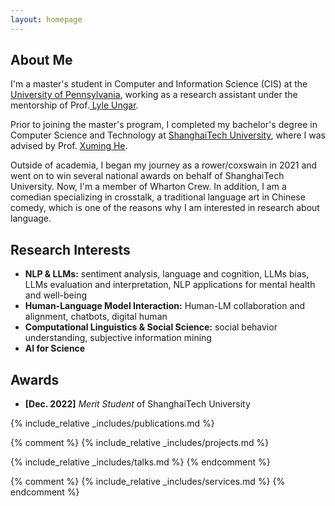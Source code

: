 ```yaml
---
layout: homepage
---
```


## About Me
I'm a master's student in Computer and Information Science (CIS) at the<a href="https://www.upenn.edu/" target="_blank"> University of Pennsylvania</a>, working as a research assistant under the mentorship of Prof.<a href="https://www.cis.upenn.edu/~ungar/" target="_blank"> Lyle Ungar</a>. 

<!-- My research involves developing statistical models that cater to high-dimensional complex data, such as functional and imaging data. This endeavor confronts two main challenges: First, how to define a metric with self-consistent property to cluster a population into subgroups, based on rich and complex tensor data for each individual. Second, how to develop a semi-supervised clustering algorithm, directed by a specific label, to accurately identify subgroups that align closely with a target subgroup of interest. -->

<!-- In the summer of 2022, I had the opportunity to work as a Research Data Scientist Intern at <a href="https://about.google" target="_blank"> Google</a>, where I applied my statistical skills to real-world problems. -->

Prior to joining the master's program, I completed my bachelor's degree in Computer Science and Technology at <a href="https://www.shanghaitech.edu.cn/eng/" target = "_blank"> ShanghaiTech University</a>, where I was advised by Prof. <a href= "https://xmhe.bitbucket.io/" target = "_blank"> Xuming He</a>.

Outside of academia, I began my journey as a rower/coxswain in 2021 and went on to win several national awards on behalf of ShanghaiTech University. Now, I'm a member of Wharton Crew. In addition, I am a comedian specializing in crosstalk, a traditional language art in Chinese comedy, which is one of the reasons why I am interested in research about language.


## Research Interests
- **NLP & LLMs:** sentiment analysis, language and cognition, LLMs bias, LLMs evaluation and interpretation, NLP applications for mental health and well-being
- **Human-Language Model Interaction:** Human-LM collaboration and alignment, chatbots, digital human
- **Computational Linguistics & Social Science:** social behavior understanding, subjective information mining
- **AI for Science** 

## Awards
- **[Dec. 2022]** *Merit Student* of ShanghaiTech University


{% include_relative _includes/publications.md %}

{% comment %}
{% include_relative _includes/projects.md %}

{% include_relative _includes/talks.md %}
{% endcomment %}
<!-- ## Collaboration

- **[Feb. 2023]** <a href="https://www.sciencedirect.com/science/article/pii/S089990072200346X" target="_blank">*Low muscle mass is associated with a higher risk of all–cause and cardiovascular disease–specific mortality in cancer survivors*</a> has been accepted by **Nutrition**.  -->

{% comment %}
{% include_relative _includes/services.md %}
{% endcomment %}

<!-- ## Resources
- <a href="https://github.com/Hanchao-Zhang/LeetCode-Prep/blob/main/main.pdf" target="_blank">*A Coding Question Prep*</a> by Hanchao Zhang
- <a href="https://github.com/Hanchao-Zhang/LeetQuant-Note/blob/main/Prep/Quant%20Research.pdf" target="_blank">*A Quantatitive Research Interview Prep*</a> by Hanchao Zhang
https://yuhangzhou88.github.io/ESL_Solution/ 
- <a href="https://yuhangzhou88.github.io/ESL_Solution/" target="_blank">*A Solution Manual of The Elements of Statistical Learning*</a> by Yuhang Zhou  -->
